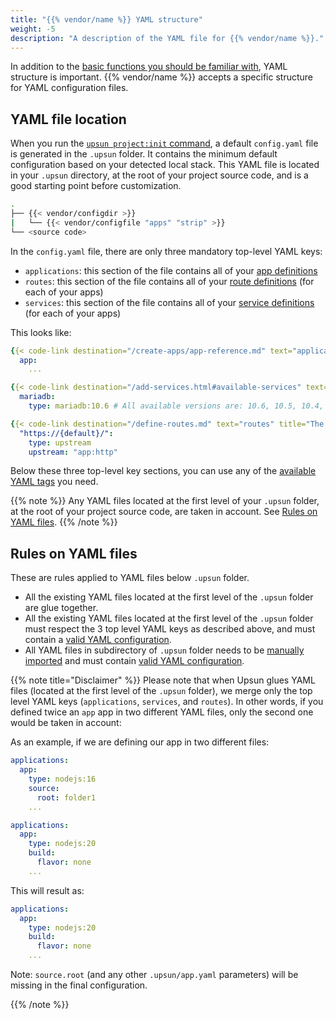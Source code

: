 ```yaml
---
title: "{{% vendor/name %}} YAML structure"
weight: -5
description: "A description of the YAML file for {{% vendor/name %}}."
---
```


In addition to the [basic functions you should be familiar with](./what-is-yaml.md), YAML structure is important.
{{% vendor/name %}} accepts a specific structure for YAML configuration files.

## YAML file location

When you run the [`upsun project:init` command](/get-started/express.md#configure-your-project), a default ``config.yaml`` file is generated in the `.upsun` folder. It contains the minimum default configuration based on your detected local stack.
This YAML file is located in your ``.upsun`` directory, at the root of your project source code, and is a good starting point before customization.

```bash
.
├── {{< vendor/configdir >}}
|   └── {{< vendor/configfile "apps" "strip" >}}
└── <source code>
```

In the ``config.yaml`` file, there are only three mandatory top-level YAML keys:
- ``applications``: this section of the file contains all of your [app definitions](/create-apps/app-reference.md)
- ``routes``: this section of the file contains all of your [route definitions](/define-routes.md) (for each of your apps)
- ``services``: this section of the file contains all of your [service definitions](/add-services.md) (for each of your apps)

This looks like:
```yaml {location="{{< vendor/configfile "apps" >}}"}
{{< code-link destination="/create-apps/app-reference.md" text="applications" title="Complete list of all available properties" >}}:
  app:
    ...

{{< code-link destination="/add-services.html#available-services" text="services" title="Click to see the complete list of all available services" >}}:
  mariadb:
    type: mariadb:10.6 # All available versions are: 10.6, 10.5, 10.4, 10.3

{{< code-link destination="/define-routes.md" text="routes" title="The routes of the project. Each route describes how an incoming URL is going to be processed by Upsun (Staging). Click for more information." >}}:
  "https://{default}/":
    type: upstream
    upstream: "app:http"
```

Below these three top-level key sections, you can use any of the [available YAML tags](./yaml-structure.md) you need.

{{% note %}}
Any YAML files located at the first level of your ``.upsun`` folder, at the root of your project source code, are taken in account. See [Rules on YAML files](#rules-on-yaml-files).
{{% /note %}}

## Rules on YAML files
These are rules applied to YAML files below ``.upsun`` folder.

- All the existing YAML files located at the first level of the ``.upsun`` folder are glue together.
- All the existing YAML files located at the first level of the ``.upsun`` folder must respect the 3 top level YAML keys as described above, and must contain a [valid YAML configuration](/create-apps/app-reference.md).
- All YAML files in subdirectory of ``.upsun`` folder needs to be [manually imported](/learn/overview/yaml/platform-yaml-tags.md#include) and must contain [valid YAML configuration](/create-apps/app-reference.md).

{{% note title="Disclaimer" %}}
Please note that when Upsun glues YAML files (located at the first level of the ``.upsun`` folder), we merge only the top level YAML keys (`applications`, `services`, and `routes`).
In other words, if you defined twice an ``app`` app in two different YAML files, only the second one would be taken in account:

As an example, if we are defining our app in two different files:
```yaml {location=".upsun/app.yaml"}
applications:
  app:
    type: nodejs:16
    source:
      root: folder1
    ...
```

```yaml {location=".upsun/app-bis.yaml"}
applications:
  app:
    type: nodejs:20
    build:
      flavor: none
    ...
```

This will result as:
```yaml {location="YAML config result"}
applications:
  app:
    type: nodejs:20
    build:
      flavor: none
    ...
```

Note: ``source.root`` (and any other `.upsun/app.yaml` parameters) will be missing in the final configuration.

{{% /note %}}
